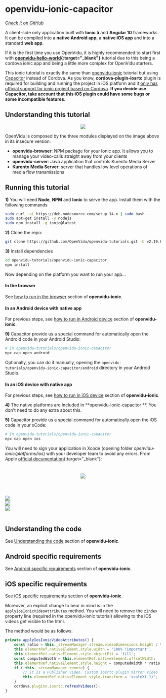 # openvidu-ionic-capacitor
<a href="https://github.com/OpenVidu/openvidu-tutorials/tree/master/openvidu-ionic-capacitor" target="_blank"><i class="icon ion-social-github"> Check it on GitHub</i></a>

A client-side only application built with **Ionic 5** and **Angular 10** frameworks. It can be compiled into a **native Android app**, a **native iOS app** and into a standard **web app**.

If it is the first time you use OpenVidu, it is highly recommended to start first with **[openvidu-hello-world](tutorials/openvidu-hello-world/){:target="_blank"}** tutorial due to this being a cordova ionic app and being a little more complex for OpenVidu starters.



<div class="warningBoxContent">
  <div style="display: table-cell; vertical-align: middle;">
      <i class="icon ion-android-alert warningIcon"></i>
  </div>
  <div class="warningBoxText">
    This ionic tutorial is exactly the same than <a href="tutorials/openvidu-ionic/">openvidu-ionic</a> tutorial but using <a href="https://capacitorjs.com/">Capacitor</a> instead of Cordova.
    As you know, <strong>cordova-plugin-iosrtc</strong> plugin is required for building and running the project in iOS platform and it <a href="https://github.com/cordova-rtc/cordova-plugin-iosrtc/issues/498#issuecomment-619541365">only has official support for ionic project based on Cordova</a>. <strong>If you decide use Capacitor, take account that this iOS plugin  could have some bugs or some incompatible features.</strong>

  </div>
</div>

## Understanding this tutorial

<p align="center">
  <img class="img-responsive" src="img/tutorials/openvidu-ionic.png">
</p>

OpenVidu is composed by the three modules displayed on the image above in its insecure version.

- **openvidu-browser**: NPM package for your Ionic app. It allows you to manage your video-calls straight away from your clients
- **openvidu-server**: Java application that controls Kurento Media Server
- **Kurento Media Server**: server that handles low level operations of media flow transmissions

## Running this tutorial

**1)** You will need **Node**, **NPM** and **Ionic** to serve the app. Install them with the following commands

```bash
sudo curl -sL https://deb.nodesource.com/setup_14.x | sudo bash -
sudo apt-get install -y nodejs
sudo npm install -g ionic@latest
```

**2)** Clone the repo:

```bash
git clone https://github.com/OpenVidu/openvidu-tutorials.git -b v2.19.0
```

**3)** Install dependencies

```bash
cd openvidu-tutorials/openvidu-ionic-capacitor
npm install
```

Now depending on the platform you want to run your app...

#### In the browser

See [how to run in the browser](tutorials/openvidu-ionic/#in-the-browser) section of **openvidu-ionic**.



#### In an Android device with native app

For previous steps, see [how to run in Android device](tutorials/openvidu-ionic/#in-an-android-device-with-native-app) section of **openvidu-ionic**.

**9)** Capacitor provide us a special command for automatically open the Android code in your Android Studio:

```bash
# In openvidu-tutorials/openvidu-ionic-capacitor
npx cap open android
```

Optionally, you can do it manually, opening the `openvidu-tutorials/openvidu-ionic-capacitor/android` directory in your Android Studio.



#### In an iOS device with native app

For previous steps, see [how to run in iOS device](tutorials/openvidu-ionic/#in-an-ios-device-with-native-app) section of **openvidu-ionic**.




**4)** The native platforms are included in **openvidu-ionic-capacitor **. You don't need to do any extra about this.

**5)** Capacitor provide us a special command for automatically open the iOS code in your xCode:

```bash
# In openvidu-tutorials/openvidu-ionic-capacitor
npx cap open ios
```

You will need to sign your application in Xcode (opening folder _openvidu-ionic/platforms/ios_) with your developer team to avoid any errors. From Apple [official documentation](https://help.apple.com/xcode/mac/current/#/dev5a825a1ca){:target="_blank"}:

<p align="center">
  <img class="img-responsive xcode-img" style="padding: 25px 0; max-width: 750px" src="img/tutorials/xcode_sign.png">
</p>

<br>

<div class="row no-margin ">
	<div class="col-md-4 col-sm-4">
		<a data-fancybox="gallery2" href="img/demos/ov-ionic1.png">
		<img class="img-responsive" src="img/demos/ov-ionic1.png">
	</a>
	</div>
	<div class="col-md-4 col-sm-4">
		<a data-fancybox="gallery2" href="img/demos/ov-ionic2.png">
		<img class="img-responsive" src="img/demos/ov-ionic2.png">
	</a>
	</div>
    <div class="col-md-4 col-sm-4">
		<a data-fancybox="gallery2" href="img/demos/ov-ionic3.png">
		<img class="img-responsive" src="img/demos/ov-ionic3.png">
	</a>
	</div>
</div>

<br>

## Understanding the code

See [Understanding the code](tutorials/openvidu-ionic/#understanding-the-code) section of **openvidu-ionic**.

## Android specific requirements

See [Android specific requirements](tutorials/openvidu-ionic/#android-specific-requirements) section of **openvidu-ionic**.

## iOS specific requirements

See [iOS specific requirements](tutorials/openvidu-ionic/#ios-specific-requirements) section of **openvidu-ionic**.

Moreover, an explicit change to bear in mind is in the `applyIosIonicVideoAttributes` method. You will need to remove the `zIndex` property line (required in the openvidu-ionic tutorial) allowing to the iOS videos get visible to the html.

The method would be as follows:

```typescript
private applyIosIonicVideoAttributes() {
    const ratio = this._streamManager.stream.videoDimensions.height / this._streamManager.stream.videoDimensions.width;
    this.elementRef.nativeElement.style.width = '100% !important';
    this.elementRef.nativeElement.style.objectFit = 'fill';
    const computedWidth = this.elementRef.nativeElement.offsetWidth;
    this.elementRef.nativeElement.style.height = computedWidth * ratio + 'px';
    if (!this._streamManager.remote) {
        // It is a Publisher video. Custom iosrtc plugin mirror video
        this.elementRef.nativeElement.style.transform = 'scaleX(-1)';
    }
    cordova.plugins.iosrtc.refreshVideos();
}
```



<link rel="stylesheet" href="https://cdnjs.cloudflare.com/ajax/libs/fancybox/3.1.20/jquery.fancybox.min.css" />
<script src="https://cdnjs.cloudflare.com/ajax/libs/fancybox/3.1.20/jquery.fancybox.min.js"></script>
<script>
  $().fancybox({
    selector : '[data-fancybox]',
    infobar : true,
    arrows : false,
    loop: true,
    protect: true,
    transitionEffect: 'slide',
    buttons : [
        'close'
    ],
    clickOutside : 'close',
    clickSlide   : 'close',
  });
</script>